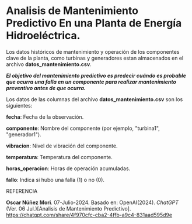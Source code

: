 # Analisis de Mantenimiento Predictivo En una Planta de Energía Hidroeléctrica.

Los datos históricos de mantenimiento y operación de los componentes clave de la planta, como turbinas y generadores estan almacenados en el archivo **datos_mantenimiento.csv**. 

_**El objetivo del mantenimiento predictivo es predecir cuándo es probable que ocurra una falla en un componente para realizar mantenimiento preventivo antes de que ocurra.**_

Los datos de las columnas del archivo  **datos_mantenimiento.csv** son los siguientes:

**fecha**: Fecha de la observación.

**componente**: Nombre del componente (por ejemplo, "turbina1", "generador1").

**vibracion**: Nivel de vibración del componente.

**temperatura**: Temperatura del componente.

**horas_operacion**: Horas de operación acumuladas.

**fallo**: Indica si hubo una falla (1) o no (0).

REFERENCIA

**Oscar Núñez Mori**. 07-Julio-2024. Basado en: OpenAI(2024). _ChatGPT_ (Ver. 06 Jul.)[Analisis de Mantenimiento Predictivo]. 
 <https://chatgpt.com/share/4f970cfc-cba2-4ffb-a9c4-831aad595d9e>




